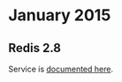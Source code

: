 # January 2015

## Redis 2.8

Service is [documented here](https://docs.platform.sh/configuration/services/redis.html).